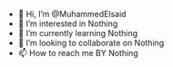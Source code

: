 - 👋 Hi, I’m @MuhammedElsaid
- 👀 I’m interested in Nothing
- 🌱 I’m currently learning Nothing
- 💞️ I’m looking to collaborate on Nothing
- 📫 How to reach me BY Nothing

[CUMMING]: https://www.youtube.com/watch?v=MhjVnw-bc54
[CUM]: https://www.youtube.com/watch?v=12rT3uotaqk
<!---
MuhammedElsaid/MuhammedElsaid is a ✨ special ✨ repository because its `README.md` (this file) appears on your GitHub profile.
You can click the Preview link to take a look at your changes.
H79A2-75NBR-J365B-6TIIS
tM92TU5FJ3sg
--->
